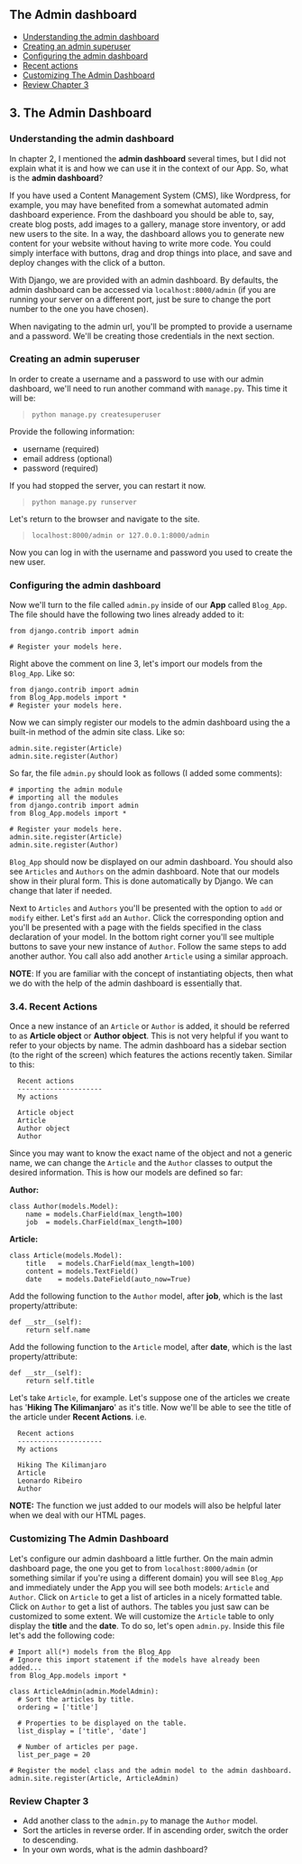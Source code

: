 ## The Admin dashboard
- [Understanding the admin dashboard](#understanding-the-admin-dashboard)
- [Creating an admin superuser](#creating-an-admin-supersuser)
- [Configuring the admin dashboard](#configuring-the-admin-dashboard)
- [Recent actions](#recent-actions)
- [Customizing The Admin Dashboard](#customizing-the-admin-dashboard)
- [Review Chapter 3](#review-chapter-3)


## 3. The Admin Dashboard
### Understanding the admin dashboard
In chapter 2, I mentioned the **admin dashboard** several times, but I did not explain what it is and how we can use it in the context of our App. So, what is the **admin dashboard**?

If you have used a Content Management System (CMS), like Wordpress, for example, you may have benefited from a somewhat automated admin dashboard experience. From the dashboard you should be able to, say, create blog posts, add images to a gallery, manage store inventory, or add new users to the site. In a way, the dashboard allows you to generate new content for your website without having to write more code. You could simply interface with buttons, drag and drop things into place, and save and deploy changes with the click of a button.

With Django, we are provided with an admin dashboard. By defaults, the admin dashboard can be accessed via `localhost:8000/admin` (if you are running your server on a different port, just be sure to change the port number to the one you have chosen).

When navigating to the admin url, you'll be prompted to provide a username and a password. We'll be creating those credentials in the next section.

### Creating an admin superuser
In order to create a username and a password to use with our admin dashboard, we'll need to run another command with `manage.py`. This time it will be:

> ```python manage.py createsuperuser```

Provide the following information:
- username (required)
- email address (optional)
- password (required)

If you had stopped the server, you can restart it now.

> ```python manage.py runserver```

Let's return to the browser and navigate to the site.

> ```localhost:8000/admin or 127.0.0.1:8000/admin```

Now you can log in with the username and password you used to create the new user.


### Configuring the admin dashboard

Now we'll turn to the file called `admin.py` inside of our **App** called `Blog_App`. The file should have the following two lines already added to it:

```
from django.contrib import admin

# Register your models here.
```

Right above the comment on line 3, let's import our models from the `Blog_App`. Like so:

```
from django.contrib import admin
from Blog_App.models import *
# Register your models here.
```

Now we can simply register our models to the admin dashboard using the a built-in method of the admin site class. Like so:

```
admin.site.register(Article)
admin.site.register(Author)
```

So far, the file `admin.py` should look as follows (I added some comments):

```
# importing the admin module
# importing all the modules
from django.contrib import admin
from Blog_App.models import *

# Register your models here.
admin.site.register(Article)
admin.site.register(Author)
```


`Blog_App` should now be displayed on our admin dashboard.
You should also see `Articles` and `Authors` on the admin dashboard. Note that our models show in their plural form. This is done automatically by Django. We can change that later if needed.

Next to `Articles` and `Authors` you'll be presented with the option to `add` or `modify` either. Let's first `add` an `Author`. Click the corresponding option and you'll be presented with a page with the fields specified in the class declaration of your model. In the bottom right corner you'll see multiple buttons to save your new instance of `Author`. Follow the same steps to add another author. You call also add another `Article` using a similar approach.

**NOTE**: If you are familiar with the concept of instantiating objects, then what we do with the help of the admin dashboard is essentially that.


### 3.4. Recent Actions
Once a new instance of an `Article` or `Author` is added, it should be referred to as **Article object** or **Author object**. This is not very helpful if you want to refer to your objects by name. The admin dashboard has a sidebar section (to the right of the screen) which features the actions recently taken. Similar to this:

```
  Recent actions
  ---------------------
  My actions

  Article object
  Article
  Author object
  Author
```

Since you may want to know the exact name of the object and not a generic name, we can change the `Article` and the `Author` classes to output the desired information. This is how our models are defined so far:

**Author:**
```
class Author(models.Model):
    name = models.CharField(max_length=100)
    job  = models.CharField(max_length=100)
```

**Article:**
```
class Article(models.Model):
    title   = models.CharField(max_length=100)
    content = models.TextField()
    date    = models.DateField(auto_now=True)
```

Add the following function to the `Author` model, after **job**, which is the last property/attribute:

```
def __str__(self):
    return self.name
```

Add the following function to the `Article` model, after **date**, which is the last property/attribute:

```
def __str__(self):
    return self.title
```

Let's take `Article`, for example. Let's suppose one of the articles we create has '**Hiking The Kilimanjaro**' as it's title. Now we'll be able to see the title of the article under **Recent Actions**. i.e.

```
  Recent actions
  ---------------------
  My actions

  Hiking The Kilimanjaro
  Article
  Leonardo Ribeiro
  Author
```

**NOTE:** The function we just added to our models will also be helpful later when we deal with our HTML pages.


### Customizing The Admin Dashboard

Let's configure our admin dashboard a little further. On the main admin dashboard page, the one you get to from `localhost:8000/admin` (or something similar if you're using a different domain) you will see `Blog_App` and immediately under the App you will see both models: `Article` and `Author`. Click on `Article` to get a list of articles in a nicely formatted table. Click on `Author` to get a list of authors.
The tables you just saw can be customized to some extent. We will customize the `Article` table to only display the **title** and the **date**. To do so, let's open `admin.py`. Inside this file let's add the following code:

```
# Import all(*) models from the Blog_App
# Ignore this import statement if the models have already been added...
from Blog_App.models import *

class ArticleAdmin(admin.ModelAdmin):
  # Sort the articles by title.
  ordering = ['title']

  # Properties to be displayed on the table.
  list_display = ['title', 'date']

  # Number of articles per page.
  list_per_page = 20

# Register the model class and the admin model to the admin dashboard.
admin.site.register(Article, ArticleAdmin)
```

### Review Chapter 3
- Add another class to the `admin.py` to manage the `Author` model.
- Sort the articles in reverse order. If in ascending order, switch the order to descending.
- In your own words, what is the admin dashboard?
